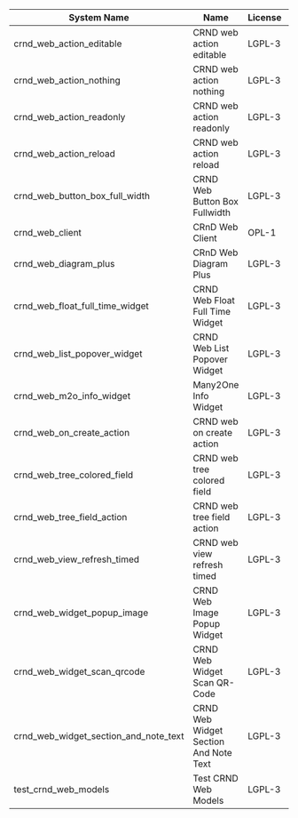 | System Name | Name | License | Version | Summary | Price |
|---|---|---|---|---|---|
| crnd_web_action_editable | CRND web action editable | LGPL-3 | 14.0.0.2.0 |  |  |
| crnd_web_action_nothing | CRND web action nothing | LGPL-3 | 14.0.0.1.0 |  |  |
| crnd_web_action_readonly | CRND web action readonly | LGPL-3 | 14.0.0.2.0 |  |  |
| crnd_web_action_reload | CRND web action reload | LGPL-3 | 14.0.0.2.0 |  |  |
| crnd_web_button_box_full_width | CRND Web Button Box Fullwidth | LGPL-3 | 14.0.0.1.1 | Button_box at the top of the form |  |
| crnd_web_client | CRnD Web Client | OPL-1 | 14.0.1.1.1 | Web Client Extention |  |
| crnd_web_diagram_plus | CRnD Web Diagram Plus | LGPL-3 | 14.0.0.5.0 | Odoo Web Diagram view by CRnD. |  |
| crnd_web_float_full_time_widget | CRND Web Float Full Time Widget | LGPL-3 | 14.0.0.2.0 | Float Time Duration Widget |  |
| crnd_web_list_popover_widget | CRND Web List Popover Widget | LGPL-3 | 14.0.0.5.1 | Tooltips message for text fields on tree view. |  |
| crnd_web_m2o_info_widget | Many2One Info Widget | LGPL-3 | 14.0.0.6.0 | Many2One Info Widget |  |
| crnd_web_on_create_action | CRND web on create action | LGPL-3 | 14.0.0.1.0 | Make it possible to use wizards to create records |  |
| crnd_web_tree_colored_field | CRND web tree colored field | LGPL-3 | 14.0.0.3.0 |  |  |
| crnd_web_tree_field_action | CRND web tree field action | LGPL-3 | 14.0.0.4.0 |  |  |
| crnd_web_view_refresh_timed | CRND web view refresh timed | LGPL-3 | 14.0.0.1.0 |  |  |
| crnd_web_widget_popup_image | CRND Web Image Popup Widget | LGPL-3 | 14.0.0.1.0 | Popup images from the binary fields |  |
| crnd_web_widget_scan_qrcode | CRND Web Widget Scan QR-Code | LGPL-3 | 14.0.0.2.0 | Scan QR-Code Widget |  |
| crnd_web_widget_section_and_note_text | CRND Web Widget Section And Note Text | LGPL-3 | 14.0.0.0.1 | Makes the standard section_and_note_text widget compatible with CRND Web List Popover Widget. |  |
| test_crnd_web_models | Test CRND Web Models | LGPL-3 | 14.0.0.5.0 | Module for testing web addons. |  |
